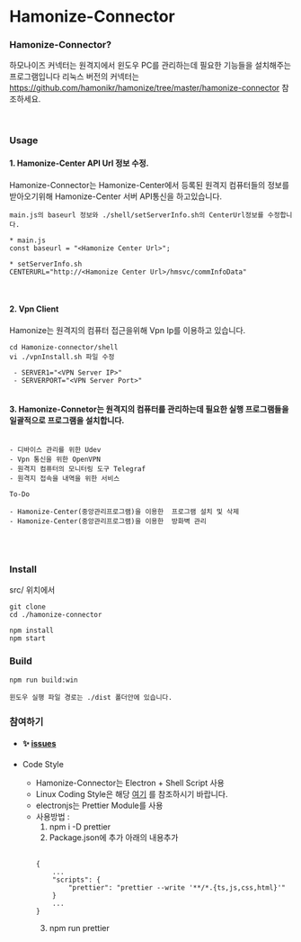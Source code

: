 # Hamonize-Connector

### Hamonize-Connector?

하모나이즈 커넥터는 원격지에서 윈도우 PC를 관리하는데 필요한 기능들을 설치해주는 프로그램입니다
리눅스 버전의 커넥터는 https://github.com/hamonikr/hamonize/tree/master/hamonize-connector 참조하세요.



<br>

###  Usage

#### 1. Hamonize-Center API Url 정보 수정.

Hamonize-Connector는 
Hamonize-Center에서 등록된 원격지 컴퓨터들의 정보를 받아오기위해 Hamonize-Center 서버 API통신을 하고있습니다. 

```
main.js의 baseurl 정보와 ./shell/setServerInfo.sh의 CenterUrl정보를 수정합니다. 

* main.js
const baseurl = "<Hamonize Center Url>";

* setServerInfo.sh
CENTERURL="http://<Hamonize Center Url>/hmsvc/commInfoData"
```
<br>

#### 2. Vpn Client 
Hamonize는 원격지의 컴퓨터 접근을위해 Vpn Ip를 이용하고 있습니다. 

```
cd Hamonize-connector/shell
vi ./vpnInstall.sh 파일 수정

 - SERVER1="<VPN Server IP>"
 - SERVERPORT="<VPN Server Port>"
    
```

#### 3. Hamonize-Connetor는 원격지의 컴퓨터를 관리하는데 필요한 실행 프로그램들을 일괄적으로 프로그램을 설치합니다. 

```

- 디바이스 관리를 위한 Udev 
- Vpn 통신을 위한 OpenVPN 
- 원격지 컴퓨터의 모니터링 도구 Telegraf
- 원격지 접속을 내역을 위한 서비스

To-Do

- Hamonize-Center(중앙관리프로그램)을 이용한  프로그램 설치 및 삭제 
- Hamonize-Center(중앙관리프로그램)을 이용한  방화벽 관리


```


<br>

### Install 

src/ 위치에서 
```
git clone 
cd ./hamonize-connector

npm install
npm start 
```


### Build
```
npm run build:win

윈도우 실행 파일 경로는 ./dist 폴더안에 있습니다. 

```


### 참여하기
* #### :sparkles: [issues](https://github.com/hamonikr/hamonize/issues)

*  Code Style
   * Hamonize-Connector는 Electron + Shell Script 사용
    - Linux Coding Style은 해당 [여기](https://www.kernel.org/doc/html/latest/process/coding-style.html) 를 참조하시기 바랍니다.
    - electronjs는 Prettier Module를 사용
    - 사용방법 :  
      1. npm i -D prettier 
      2. Package.json에 추가 아래의 내용추가 <br><br>
      ```
      {
          ...
          "scripts": {
              "prettier": "prettier --write '**/*.{ts,js,css,html}'"
          }
          ...
      }
      ```
      3. npm run prettier

    
